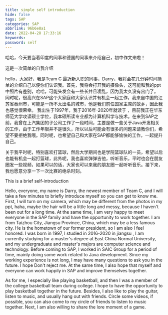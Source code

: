 ```yaml
---
title: simple self introduction
hide: false
tags: SAP
categories: SAP
abbrlink: 96b6e8a1
date: 2022-04-28 17:33:16
keywords:
password: self
---
```


哈哈，今天要当着印度的同事和德国的同事来介绍自己，初中作文来啦！

<!-- more -->



这是一次简单的自我介绍

hello，大家好，我是Team C 最近新入职的同事，Darry，我将会花几分钟时间简单的介绍自己以便你们认识我。首先，我将会打开我的摄像头，这可能和我的ppt中照片有差别，哈哈，可能头发会有一些长并且凌乱，因为我太久没有出门了。 同时呢，很高兴在SAP这个大家庭和大家认识并有机会一起工作，我来自中国的江苏省泰州市，可能是一所不太出名的城市，他是我们前任国家主席的故乡，因此我也感觉很荣幸。 我出生于1997年，我于2016年-2020年就读于  ，目前我正在华东师范大学攻读硕士学位，我本硕所读专业都为计算机科学与技术。在来到SAP之前，我曾在上汽集团的子公司工作了一段时间，主要是做一些关于Java开发相关的工作，由于工作年限并不是很久，所以以后可能会有很多的问题来请教你们，希望不要拒绝我哦。同时呢，也希望自己和大家在SAP都能够愉快的工作，一起提升自己。

关于我平时呢，特别喜欢打篮球，然后大学期间也是学院篮球队的一员，希望以后也能有机会一起打篮球，此外呢，我也喜欢弹弹吉他，听听音乐，平时也会在朋友圈发一些视频，如果可以的话，大家也可以来我的朋友圈一起听听音乐。接下来，我也愿意分享一下一次比赛的绝杀时刻。

This is a brief self-introduction

Hello, everyone, my name is Darry, the newest member of Team C, and I will take a few minutes to briefly introduce myself so you can get to know me. First, I will turn on my camera, which may be different from the photos in my ppt, haha, maybe the hair will be a little long and messy, because I haven't been out for a long time. At the same time, I am very happy to meet everyone in the SAP family and have the opportunity to work together. I am from Taizhou City, Jiangsu Province, China, which may be a less famous city. He is the hometown of our former president, so I am also I feel honored. I was born in 1997, I studied in 2016-2020 in jiangsu , I am currently studying for a master's degree at East China Normal University, and my undergraduate and master's majors are computer science and technology. Before coming to SAP, I worked in SAIC Group for a period of time, mainly doing some work related to Java development. Since my working experience is not long, I may have many questions to ask you in the future. I hope Don't reject me. At the same time, I also hope that myself and everyone can work happily in SAP and improve themselves together.

As for me, I especially like playing basketball, and then I was a member of the college basketball team during college. I hope to have the opportunity to play basketball together in the future. Besides, I also like to play the guitar, listen to music, and usually hang out with friends. Circle some videos, if possible, you can also come to my circle of friends to listen to music together. Next, I am also willing to share the lore moment of a game.

